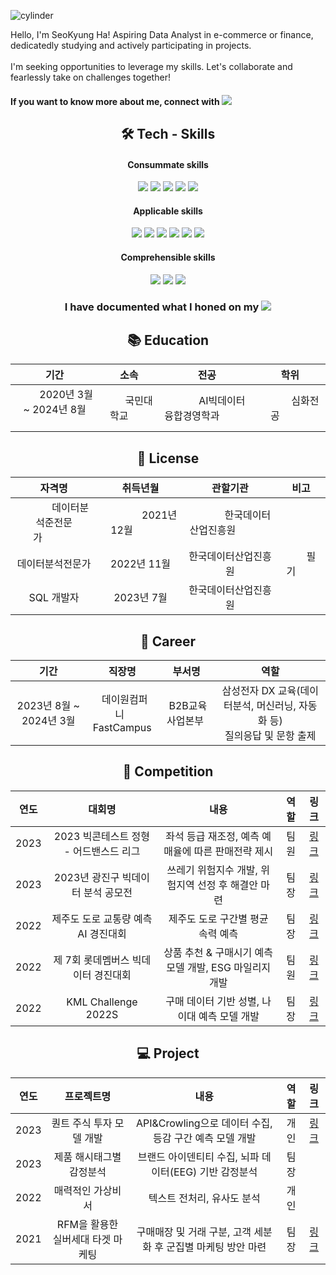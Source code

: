 ![cylinder](https://capsule-render.vercel.app/api?type=cylinder&color=auto&text=Welcome&fontAlignY=45&fontSize=40&height=150&animation=blinking&desc=This%20is%20SeoKyung'sGithub&descAlignY=70)


Hello, I'm SeoKyung Ha! Aspiring Data Analyst in e-commerce or finance, dedicatedly studying and actively participating in projects. <br><br>
I'm seeking opportunities to leverage my skills. Let's collaborate and fearlessly take on challenges together!
<h4>If you want to know more about me, connect with </span><a href="https://myslice.is/@HaSeoKyung" target="_blank"><img src="https://img.shields.io/badge/SLICE-003648?style=plastic&logo=Codementor&color=black&logoColor=white&labelColor=black&link=https://myslice.is/@HaSeoKyung"></a></h4>

<div align=center><h2>🛠 Tech - Skills </h2></div>
<div align=center><h4> Consummate skills </h4></div>
<div align=center>
    <img src="https://img.shields.io/badge/Python-3776AB?style=flat&logo=Python&logoColor=white"/> 
    <img src="https://img.shields.io/badge/Jupyter-F37626?style=flat&logo=Jupyter&logoColor=white"/> 
    <img src="https://img.shields.io/badge/Pandas-150458?style=flat&logo=Pandas&logoColor=white">
    <img src="https://img.shields.io/badge/scipy-0442e6?style=flat&logo=scipy&color=midnightblue&logoColor=blue&labelColor=midnightblue/">
    <img src="https://img.shields.io/badge/scikitlearn-F7931E?style=flat&logo=scikitlearn&logoColor=white"/>
</div>

<div align=center><h4> Applicable skills </h4></div>
<div align=center>
    <img src="https://img.shields.io/badge/Git-F05032?style=flat&logo=Git&logoColor=white">
    <img src="https://img.shields.io/badge/PyTorch-EE4C2C?style=flat&logo=PyTorch&logoColor=white"/>
    <img src="https://img.shields.io/badge/MySQL-4479A1?style=flat&logo=MySQL&logoColor=white"/>
    <img src="https://img.shields.io/badge/selenium-43B02A?style=flat&logo=selenium&logoColor=white"/>
    <img src="https://img.shields.io/badge/Plotly-3F4F75?style=flat&logo=Plotly&logoColor=white"/>
    <img src="https://img.shields.io/badge/MLflow-0194E2?style=flat&logo=MLflow&logoColor=white"/>
</div>

<div align=center><h4> Comprehensible skills </h4></div>
<div align=center>
    <img src="https://img.shields.io/badge/virtualbox-183A61?style=flat&logo=virtualbox&logoColor=white"/>
    <img src="https://img.shields.io/badge/DVC-13ADC7?style=flat&logo=DVC&logoColor=white"/>
    <img src="https://img.shields.io/badge/Streamlit-FF4B4B?style=flat&logo=Streamlit&logoColor=white"/>
</div>

<div align=center><h3>I have documented what I honed on my   <a href="https://blinding.tistory.com/" target="_blank"><img src="https://img.shields.io/badge/Tistory-000000?style=flat&logo=Tistory&logoColor=white&link=https://blinding.tistory.com/"/></a></h3></div>


<div align=center><h2>📚 Education</h2></div>

|기간|소속|전공|학위|
|:---:|:---:|:---:|:---:|
|&ensp;&ensp;&ensp;&#160;&#160; 2020년 3월 ~ 2024년 8월 &#160;&#160;&ensp;&ensp;&ensp;|&ensp;&ensp;&ensp;&ensp;국민대학교&ensp;&ensp;&ensp;&ensp;|&ensp;&ensp;&ensp;&ensp;&ensp;&ensp;AI빅데이터융합경영학과&ensp;&ensp;&ensp;&ensp;&ensp;&ensp;|&ensp;&ensp;&ensp;&ensp;&ensp;&ensp;심화전공&ensp;&ensp;&ensp;&ensp;&ensp;&ensp;|


<div align=center><h2>📜 License</h2></div>

|자격명|취득년월|관할기관|비고|
|:---:|:---:|:---:|:---:|
|&ensp;&ensp;&ensp;&ensp;&ensp;&ensp;&#160;데이터분석준전문가&#160;&ensp;&ensp;&ensp;&ensp;&ensp;&ensp;|&ensp;&ensp;&ensp;&ensp;&ensp;&ensp;&ensp;&#160;2021년 12월&#160;&ensp;&ensp;&ensp;&ensp;&ensp;&ensp;&ensp;|&ensp;&ensp;&ensp;&ensp;&ensp;&ensp;&ensp;한국데이터산업진흥원&ensp;&ensp;&ensp;&ensp;&ensp;&ensp;&ensp;|  |
|데이터분석전문가|2022년 11월|한국데이터산업진흥원|&ensp;&ensp;&ensp;&ensp;필기&ensp;&ensp;&ensp;&ensp;|
|SQL 개발자|2023년  7월|한국데이터산업진흥원|  |


<div align=center><h2>💼 Career</h2></div>

|기간|직장명|부서명|역할|
|:---:|:---:|:---:|:---:|
|2023년 8월 ~ 2024년 3월|&ensp;데이원컴퍼니&ensp;<br> FastCampus|&#160;B2B교육사업본부&#160;|삼성전자 DX 교육(데이터분석, 머신러닝, 자동화 등)<br> 질의응답 및 문항 출제|


<div align=center><h2>🏅 Competition</h2></div>

|연도|대회명|내용|역할|링크|
| :------: | :------: | :------: | :------: | :------: |
| 2023 | 2023 빅콘테스트 정형 - 어드밴스드 리그 | 좌석 등급 재조정, 예측 예매율에 따른 판매전략 제시 | 팀원 | [링크](https://github.com/HASEOKYUNG/2023_Bigcontest) |
| 2023 | 2023년 광진구 빅데이터 분석 공모전 | 쓰레기 위험지수 개발, 위험지역 선정 후 해결안 마련 | 팀장 | [링크](https://github.com/HASEOKYUNG/2023_Gwangjingu_BigdataContest) |
| 2022 | 제주도 도로 교통량 예측 AI 경진대회 | 제주도 도로 구간별 평균 속력 예측 | 팀장 | [링크](https://github.com/HASEOKYUNG/Dacon-JejuIsland-RoadTrafficPrediction) |
| 2022 | 제 7회 롯데멤버스 빅데이터 경진대회 | 상품 추천 & 구매시기 예측 모델 개발, ESG 마일리지 개발 | 팀원 | [링크](https://github.com/HASEOKYUNG/7th-LOTTEMembers-BigDataCompetition) |
| 2022 | KML Challenge 2022S | 구매 데이터 기반 성별, 나이대 예측 모델 개발 | 팀장 | [링크](https://github.com/HASEOKYUNG/2022S_KaggleKMLChallenge) |


<div align=center><h2>💻  Project</h2></div>

|연도|프로젝트명|내용|역할|링크|
| :------: | :------: | :------: | :------: | :------: |
| 2023 | 퀀트 주식 투자 모델 개발 | API&Crowling으로 데이터 수집, 등감 구간 예측 모델 개발 | 개인 | [링크](https://github.com/HASEOKYUNG/Quantitative_Stock_Investment) |
| 2023 | 제품 해시태그별 감정분석 | 브랜드 아이덴티티 수집, 뇌파 데이터(EEG) 기반 감정분석 | 팀장 |  |
| 2022 | 매력적인 가상비서 | 텍스트 전처리, 유사도 분석 | 개인 | |
| 2021 | RFM을 활용한 실버세대 타겟 마케팅 | 구매매장 및 거래 구분, 고객 세분화 후 군집별 마케팅 방안 마련  | 팀장 | [링크](https://github.com/HASEOKYUNG/CRM_for_SilverGeneration) |
